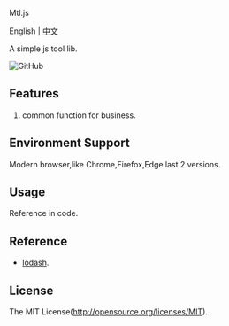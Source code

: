 Mtl.js

English | [中文](README-zh.md)

A simple js tool lib.

![GitHub](https://img.shields.io/github/license/Srooter/Mtl-js)

## Features

1. common function for business.

## Environment Support

Modern browser,like Chrome,Firefox,Edge last 2 versions.

## Usage

Reference in code.

## Reference

- [lodash](https://github.com/lodash/lodash).

## License

The MIT License(http://opensource.org/licenses/MIT).
